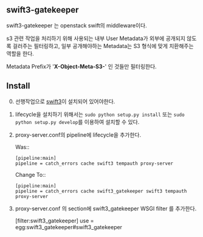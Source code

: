 swift3-gatekeeper
-------

swift3-gatekeeper 는 openstack swift의 middleware이다.

s3 관련 작업을 처리하기 위해 사용되는 내부 User Metadata가 외부에 공개되지 않도록 걸러주는 
필터링하고, 일부 공개해야하는 Metadata는 S3 형식에 맞게 치환해주는 역할을 한다.

Metadata Prefix가 '**X-Object-Meta-S3-**' 인 것들만 필터링한다.

Install
-------

0)  선행작업으로 [swift3](https://github.com/stackforge/swift3)이 설치되어 있어야한다.

1)  lifecycle을 설치하기 위해서는 ``sudo python setup.py install`` 또는
    ``sudo python setup.py develop``를 이용하여 설치할 수 있다.

2)  proxy-server.conf의 pipeline에 lifecycle을 추가한다.

    Was::

        [pipeline:main]
        pipeline = catch_errors cache swift3 tempauth proxy-server

    Change To::

        [pipeline:main]
        pipeline = catch_errors cache swift3_gatekeeper swift3 tempauth
        proxy-server


3)  proxy-server.conf 의 section에 swift3_gatekeeper WSGI filter 를 추가한다.

    [filter:swift3_gatekeeper]
    use = egg:swift3_gatekeeper#swift3_gatekeeper

